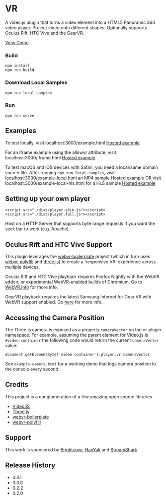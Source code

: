 
# VR

A video.js plugin that turns a video element into a HTML5 Panoramic 360 video player. Project video onto different shapes. Optionally supports Oculus Rift, HTC Vive and the GearVR.

[View Demo](https://videojs-vr.s3.amazonaws.com/latest/example.html)


### Build
```
npm install
npm run build
```

### Download Local Samples
```
npm run local-samples
```

### Run
```
npm run serve
```

## Examples
To test locally, visit localhost:3000/example.html
[Hosted example](https://videojs-vr.s3.amazonaws.com/latest/example.html)

For an iframe example using the allowvr attribute, visit localhost:3000/iframe.html [Hosted example](https://videojs-vr.s3.amazonaws.com/latest/iframe.html)

To test macOS and iOS devices with Safari, you need a local/same domain source file. After running `npm run local-samples`, visit localhost:3000/example-local.html an MP4 sample [Hosted example](https://videojs-vr.s3.amazonaws.com/latest/example-local.html) OR visit localhost:3000/example-local-hls.html for a HLS sample [Hosted example](https://videojs-vr.s3.amazonaws.com/latest/example-local-hls.html)

## Setting up your own player

    <script src="./dist/player-skin.js"></script>
    <script src="./dist/player.full.js"></script>

Host on a HTTP Server that supports byte range requests if you want the seek bar to work (e.g. Apache).

## Oculus Rift and HTC Vive Support
This plugin leverages the [webvr-boilerplate](https://github.com/borismus/webvr-boilerplate) project (which in turn uses [webvr-polyfill](https://github.com/borismus/webvr-polyfill) and [three.js](https://github.com/mrdoob/three.js)) to create a 'responsive VR' experience across multiple devices.

Oculus Rift and HTC Vive playback requires Firefox Nightly with the WebVR addon, or experimental WebVR-enabled builds of Chromium. Go to [WebVR.info](http://www.webvr.info) for more info.

GearVR playback requires the latest Samsung Internet for Gear VR with WebVR support enabled. Go [here](https://mail.mozilla.org/pipermail/web-vr-discuss/2016-April/001054.html) for more info.

## Accessing the Camera Position
The Three.js camera is exposed as a property `cameraVector` on the `vr` plugin namespace. For example, assuming the parent element for Video.js is `#video-container` the following code would return the current `cameraVector` value:

    document.getElementById('video-container').player.vr.cameraVector

See `example-camera.html` for a working demo that logs camera position to the console every second.

## Credits ##

This project is a conglomeration of a few amazing open source libraries.

* [VideoJS](http://www.videojs.com)
* [Three.js](http://threejs.org)
* [webvr-boilerplate](https://github.com/borismus/webvr-boilerplate)
* [webvr-polyfill](https://github.com/borismus/webvr-polyfill)

## Support ##
This work is sponsored by [Brightcove](https://www.brightcove.com), [HapYak](http://corp.hapyak.com/) and [StreamShark](https://streamshark.io)


## Release History

* 0.3.1
* 0.3.0
* 0.2.2
* 0.2.0
